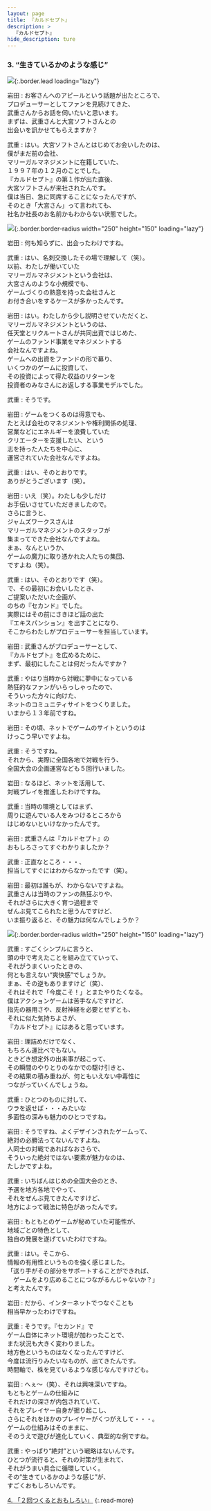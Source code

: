 ```yaml
---
layout: page
title: 『カルドセプト』
description: >
  『カルドセプト』
hide_description: ture
---
```


### 3. “生きているかのような感じ”

![](/interviews/jp/3ds/acbj/vol1/img/mainvisual3.jpg){:.border.lead loading="lazy"}

岩田
: お客さんへのアピールという話題が出たところで、<br>プロデューサーとしてファンを見続けてきた、<br>武重さんからお話を伺いたいと思います。<br>まずは、武重さんと大宮ソフトさんとの<br>出会いを訊かせてもらえますか？

武重
: はい。大宮ソフトさんとはじめてお会いしたのは、<br>僕がまだ前の会社、<br>マリーガルマネジメントに在籍していた、<br>１９９７年の１２月のことでした。<br>『カルドセプト』の第１作が出た直後、<br>大宮ソフトさんが来社されたんです。<br>僕は当日、急に同席することになったんですが、<br>そのとき「大宮さん」って言われても、<br>社名か社長のお名前かもわからない状態でした。

![](/interviews/jp/3ds/acbj/vol1/img/photo8.jpg){:.border.border-radius width="250" height="150"  loading="lazy"}

岩田
: 何も知らずに、出会ったわけですね。

武重
: はい、名刺交換したその場で理解して（笑）。<br>以前、わたしが働いていた<br>マリーガルマネジメントという会社は、<br>大宮さんのような小規模でも、<br>ゲームづくりの熱意を持った会社さんと<br>お付き合いをするケースが多かったんです。

岩田
: はい。わたしから少し説明させていただくと、<br>マリーガルマネジメントというのは、<br>任天堂とリクルートさんが共同出資ではじめた、<br>ゲームのファンド事業をマネジメントする<br>会社なんですよね。<br>ゲームへの出資をファンドの形で募り、<br>いくつかのゲームに投資して、<br>その投資によって得た収益のリターンを<br>投資者のみなさんにお返しする事業モデルでした。

武重
: そうです。

岩田
: ゲームをつくるのは得意でも、<br>たとえば会社のマネジメントや権利関係の処理、<br>営業などにエネルギーを浪費していた<br>クリエーターを支援したい、という<br>志を持った人たちを中心に、<br>運営されていた会社なんですよね。

武重
: はい、そのとおりです。<br>ありがとうございます（笑）。

岩田
: いえ（笑）。わたしも少しだけ<br>お手伝いさせていただきましたので。<br>さらに言うと、<br>ジャムズワークスさんは<br>マリーガルマネジメントのスタッフが<br>集まってできた会社なんですよね。<br>まぁ、なんというか、<br>ゲームの魔力に取り憑かれた人たちの集団、<br>ですよね（笑）。

武重
: はい、そのとおりです（笑）。<br>で、その最初にお会いしたとき、<br>ご提案いただいた企画が、<br>のちの『セカンド』でした。<br>実際にはその前にさきほど話の出た<br>『エキスパンション』を出すことになり、<br>そこからわたしがプロデューサーを担当しています。

岩田
: 武重さんがプロデューサーとして、<br>『カルドセプト』を広めるために、<br>まず、最初にしたことは何だったんですか？

武重
: やはり当時から対戦に夢中になっている<br>熱狂的なファンがいらっしゃったので、<br>そういった方々に向けた、<br>ネットのコミュニティサイトをつくりました。<br>いまから１３年前ですね。

岩田
: その頃、ネットでゲームのサイトというのは<br>けっこう早いですよね。

武重
: そうですね。<br>それから、実際に全国各地で対戦を行う、<br>全国大会の企画運営なども５回行いました。

岩田
: なるほど、ネットを活用して、<br>対戦プレイを推進したわけですね。

武重
: 当時の環境としてはまず、<br>周りに遊んでいる人をみつけるところから<br>はじめないといけなかったんです。

岩田
: 武重さんは『カルドセプト』の<br>おもしろさってすぐわかりましたか？

武重
: 正直なところ・・・、<br>担当してすぐにはわからなかったです（笑）。

岩田
: 最初は誰もが、わからないですよね。<br>武重さんは当時のファンの熱狂ぶりや、<br>それがさらに大きく育つ過程まで<br>ぜんぶ見てこられたと思うんですけど、<br>いま振り返ると、その魅力は何なんでしょうか？

![](/interviews/jp/3ds/acbj/vol1/img/photo9.jpg){:.border.border-radius width="250" height="150"  loading="lazy"}

武重
: すごくシンプルに言うと、<br>頭の中で考えたことを組み立てていって、<br>それがうまくいったときの、<br>何とも言えない“爽快感”でしょうか。<br>まぁ、その逆もありますけど（笑）、<br>それはそれで「今度こそ！」とまたやりたくなる。<br>僕はアクションゲームは苦手なんですけど、<br>指先の器用さや、反射神経を必要とせずとも、<br>それに似た気持ちよさが、<br>『カルドセプト』にはあると思っています。

岩田
: 理詰めだけでなく、<br>もちろん運比べでもない。<br>ときどき想定外の出来事が起こって、<br>その瞬間のやりとりのなかでの駆け引きと、<br>その結果の積み重ねが、何ともいえない中毒性に<br>つながっていくんでしょうね。

武重
: ひとつのものに対して、<br>ウラを返せば・・・みたいな<br>多面性の深みも魅力のひとつですね。

岩田
: そうですね、よくデザインされたゲームって、<br>絶対の必勝法ってないんですよね。<br>人同士の対戦であればなおさらで、<br>そういった絶対ではない要素が魅力なのは、<br>たしかですよね。

武重
: いちばんはじめの全国大会のとき、<br>予選を地方各地でやって、<br>それをぜんぶ見てきたんですけど、<br>地方によって戦法に特色があったんです。

岩田
: もともとのゲームが秘めていた可能性が、<br>地域ごとの特色として、<br>独自の発展を遂げていたわけですね。

武重
: はい。そこから、<br>情報の有用性というものを強く感じました。<br>「送り手がその部分をサポートすることができれば、<br>　ゲームをより広めることにつながるんじゃないか？」<br>と考えたんです。

岩田
: だから、インターネットでつなぐことも<br>相当早かったわけですね。

武重
: そうです。『セカンド』で<br>ゲーム自体にネット環境が加わったことで、<br>また状況も大きく変わりました。<br>地方色というものはなくなったんですけど、<br>今度は流行りみたいなものが、出てきたんです。<br>時間軸で、株を見ているような感じなんですけども。

岩田
: へぇ～（笑）、それは興味深いですね。<br>もともとゲームの仕組みに<br>それだけの深さが内包されていて、<br>それをプレイヤー自身が掘り起こし、<br>さらにそれをほかのプレイヤーがくつがえして・・・。<br>ゲームの仕組みはそのままに、<br>そのうえで遊びが進化していく、典型的な例ですね。

武重
: やっぱり“絶対”という戦略はないんです。<br>ひとつが流行ると、それの対策が生まれて、<br>それがうまい具合に循環していく。<br>その“生きているかのような感じ”が、<br>すごくおもしろいんです。



[4. 「２回つくるとおもしろい」](4.md)
{:.read-more}
